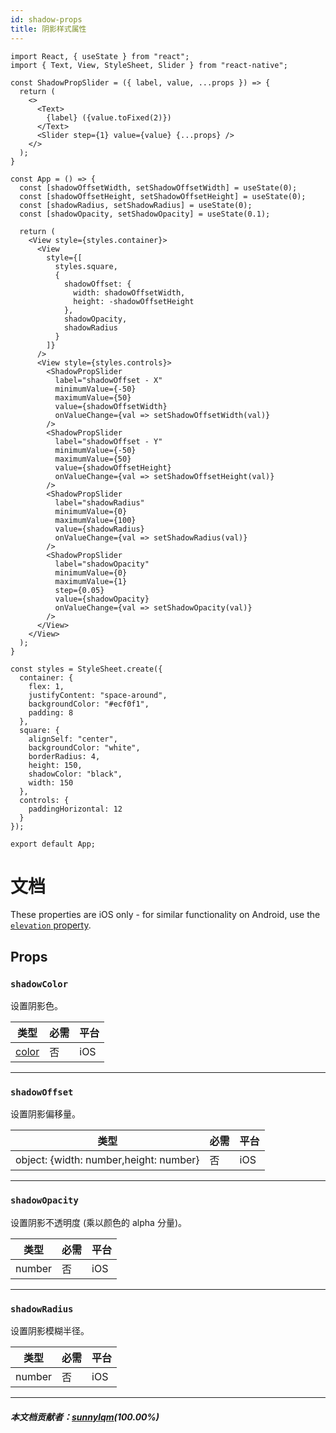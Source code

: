 ```yaml
---
id: shadow-props
title: 阴影样式属性
---
```


```SnackPlayer name=Shadow%20Props&supportedPlatforms=ios
import React, { useState } from "react";
import { Text, View, StyleSheet, Slider } from "react-native";

const ShadowPropSlider = ({ label, value, ...props }) => {
  return (
    <>
      <Text>
        {label} ({value.toFixed(2)})
      </Text>
      <Slider step={1} value={value} {...props} />
    </>
  );
}

const App = () => {
  const [shadowOffsetWidth, setShadowOffsetWidth] = useState(0);
  const [shadowOffsetHeight, setShadowOffsetHeight] = useState(0);
  const [shadowRadius, setShadowRadius] = useState(0);
  const [shadowOpacity, setShadowOpacity] = useState(0.1);

  return (
    <View style={styles.container}>
      <View
        style={[
          styles.square,
          {
            shadowOffset: {
              width: shadowOffsetWidth,
              height: -shadowOffsetHeight
            },
            shadowOpacity,
            shadowRadius
          }
        ]}
      />
      <View style={styles.controls}>
        <ShadowPropSlider
          label="shadowOffset - X"
          minimumValue={-50}
          maximumValue={50}
          value={shadowOffsetWidth}
          onValueChange={val => setShadowOffsetWidth(val)}
        />
        <ShadowPropSlider
          label="shadowOffset - Y"
          minimumValue={-50}
          maximumValue={50}
          value={shadowOffsetHeight}
          onValueChange={val => setShadowOffsetHeight(val)}
        />
        <ShadowPropSlider
          label="shadowRadius"
          minimumValue={0}
          maximumValue={100}
          value={shadowRadius}
          onValueChange={val => setShadowRadius(val)}
        />
        <ShadowPropSlider
          label="shadowOpacity"
          minimumValue={0}
          maximumValue={1}
          step={0.05}
          value={shadowOpacity}
          onValueChange={val => setShadowOpacity(val)}
        />
      </View>
    </View>
  );
}

const styles = StyleSheet.create({
  container: {
    flex: 1,
    justifyContent: "space-around",
    backgroundColor: "#ecf0f1",
    padding: 8
  },
  square: {
    alignSelf: "center",
    backgroundColor: "white",
    borderRadius: 4,
    height: 150,
    shadowColor: "black",
    width: 150
  },
  controls: {
    paddingHorizontal: 12
  }
});

export default App;
```

# 文档

These properties are iOS only - for similar functionality on Android, use the [`elevation` property](view-style-props#elevation).

## Props

### `shadowColor`

设置阴影色。

| 类型               | 必需 | 平台 |
| ------------------ | ---- | ---- |
| [color](colors.md) | 否   | iOS  |

---

### `shadowOffset`

设置阴影偏移量。

| 类型                                   | 必需 | 平台 |
| -------------------------------------- | ---- | ---- |
| object: {width: number,height: number} | 否   | iOS  |

---

### `shadowOpacity`

设置阴影不透明度 (乘以颜色的 alpha 分量)。

| 类型   | 必需 | 平台 |
| ------ | ---- | ---- |
| number | 否   | iOS  |

---

### `shadowRadius`

设置阴影模糊半径。

| 类型   | 必需 | 平台 |
| ------ | ---- | ---- |
| number | 否   | iOS  |

---

##### 本文档贡献者：[sunnylqm](https://github.com/search?q=sunnylqm&type=Users)(100.00%)
